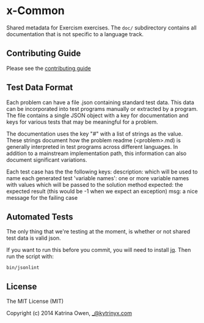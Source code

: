 # x-Common

Shared metadata for Exercism exercises.
The `doc/` subdirectory contains all documentation that is not specific to a language track.

## Contributing Guide

Please see the [contributing guide](https://github.com/exercism/x-common/blob/master/CONTRIBUTING.md)

## Test Data Format

Each problem can have a file <problem>.json containing standard test data.
This data can be incorporated into test programs manually or extracted by a
program.  The file contains a single JSON object with a key for documentation
and keys for various tests that may be meaningful for a problem.

The documentation uses the key "#" with a list of strings as the value.
These strings document how the problem readme (&lt;problem>.md) is generally
interpreted in test programs across different languages.  In addition to a
mainstream implementation path, this information can also document significant
variations.

Each test case has the the following keys:
    description: which will be used to name each generated test
    'variable names': one or more variable names with values which will be passed to the solution method
    expected: the expected result (this would be -1 when we expect an exception)
    msg: a nice message for the failing case

## Automated Tests

The only thing that we're testing at the moment, is whether or not shared test data
is valid json.

If you want to run this before you commit, you will need to install
[jq](https://stedolan.github.io/jq/download/). Then run the script with:

    bin/jsonlint

## License

The MIT License (MIT)

Copyright (c) 2014 Katrina Owen, _@kytrinyx.com

